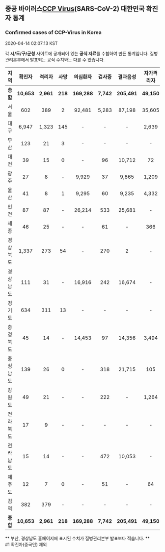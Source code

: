 
## 중공 바이러스[CCP Virus]()(SARS-CoV-2) 대한민국 확진자 통계
### Confirmed cases of CCP-Virus in Korea
2020-04-14 02:07:13 KST

각 **시/도/구/군청** 사이트에 공개되어 있는 **공식 자료**를 수합하여 만든 통계입니다.
질병관리본부에서 발표되는 공식 수치와는 다를 수 있습니다.


|  지역  | 확진자 |  격리자  |  사망  |  의심환자  |  검사중  |  결과음성  |  자가격리자  |  감시중  |  감시해제  |  퇴원  |
|:------:|:------:|:--------:|:--------:|:----------:|:--------:|:----------------:|:------------:|:--------:|:----------:|:--:|
|**총합**|**10,653**|**2,961**|**218**|**169,288**|**7,742**|**205,491**|**49,150**|**7,600**|**36,641**|**7,433**|
|서울|602|389|2|92,481|5,283|87,198|35,605|3,600|17,085|213|
|대구|6,947|1,323|145|-|-|-|2,639|-|-|5,479|
|부산|123|21|3|-|-|-|-|-|-|99|
|대전|39|15|0|-|96|10,712|72|72|850|24|
|광주|27|8|-|9,929|37|9,865|1,209|7|1,202|19|
|울산|41|8|1|9,295|60|9,235|4,332|962|3,370|33|
|인천|87|87|-|26,214|533|25,681|-|-|-|-|
|세종|46|25|-|-|61|-|366|-|-|21|
|경상북도|1,337|273|54|-|270|2|-|662|11,256|966|
|경상남도|111|31|-|16,916|242|16,674|-|-|-|80|
|경기도|634|311|13|-|-|-|-|-|-|310|
|충청북도|45|14|-|14,453|97|14,356|3,494|1,191|2,303|31|
|충청남도|139|26|0|-|318|21,715|105|-|-|113|
|강원도|49|21|-|-|222|-|1,264|-|-|28|
|전라북도|17|9|-|-|-|-|-|-|-|8|
|전라남도|15|14|-|-|472|10,053|-|1,106|575|1|
|제주도|12|7|0|-|51|-|64|-|-|5|
|검역|382|379|-|-|-|-|-|-|-|3|
|**총합**|**10,653**|**2,961**|**218**|**169,288**|**7,742**|**205,491**|**49,150**|**7,600**|**36,641**|**7,433**|


** 부산, 경상남도 홈페이지에 표시된 수치가 질병관리본부 발표보다 적습니다. **<br>
#1 확진자(중국인) 제외
    